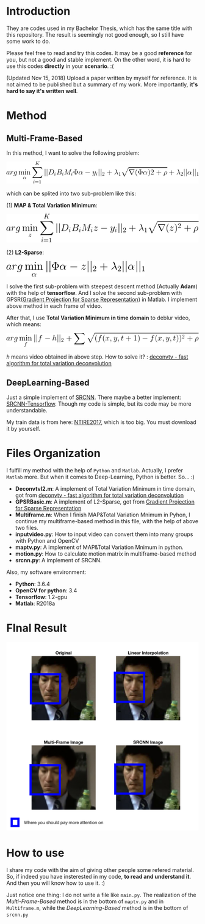 # Introduction

They are codes used in my Bachelor Thesis, which has the same title with this repository. The result is seemingly not good enough, so I still have some work to do.



Please feel free to read and try this codes. It may be a good **reference** for you, but not a good and stable implement. On the other word, it is hard to use this codes **directly** in your **scenario**. :(

(Updated Nov 15, 2018)
Upload a paper written by myself for reference. It is not aimed to be published but a summary of my work. More importantly, **it's hard to say it's written well**.

# Method

## Multi-Frame-Based

In this method, I want to solve the following problem:

![Equ-MultiframeAll](https://raw.githubusercontent.com/WJGan1995/Video-Super-Resolution/master/result/Equ-MultiframeAll.png)

which can be splited into two sub-problem like this:

(1) **MAP & Total Variation Minimum**:  

![Equ-MultiframeAll](https://raw.githubusercontent.com/WJGan1995/Video-Super-Resolution/master/result/Equ-MAPandTV.png)

(2) **L2-Sparse**: 

![Equ-MultiframeAll](https://raw.githubusercontent.com/WJGan1995/Video-Super-Resolution/master/result/Equ-L2Sparse.png)



I solve the first sub-problem with steepest descent method (Actually **Adam**) with the help of **tensorflow**. And I solve the second sub-problem with GPSR([Gradient Projection for Sparse Representation](http://www.lx.it.pt/~mtf/GPSR/)) in Matlab. I implement above method in each frame of video.



After that, I use **Total Variation Minimum in time domain** to deblur video, which means:

![Equ-MultiframeAll](https://raw.githubusercontent.com/WJGan1995/Video-Super-Resolution/master/result/Equ-TVinTime.png)

$h$ means video obtained in above step. How to solve it? : [deconvtv - fast algorithm for total variation deconvolution](https://ww2.mathworks.cn/matlabcentral/fileexchange/43600-deconvtv-fast-algorithm-for-total-variation-deconvolution?s_tid=srchtitle)

## DeepLearning-Based

Just a simple implement of [SRCNN](http://mmlab.ie.cuhk.edu.hk/projects/SRCNN.html). There maybe a better implement: [SRCNN-Tensorflow](https://github.com/tegg89/SRCNN-Tensorflow]). Though my code is simple, but its code may be more understandable.



My train data is from here: [NTIRE2017](http://www.vision.ee.ethz.ch/ntire17/), which is too big. You must download it by yourself.

# Files Organization

I fulfill my method with the help of `Python` and `Matlab`. Actually, I prefer `Matlab` more. But when it comes to Deep-Learning, Python is better. So… :)

- **Deconvtvl2.m**: A implement of Total Variation Minimum in time domain, got from [deconvtv - fast algorithm for total variation deconvolution](https://ww2.mathworks.cn/matlabcentral/fileexchange/43600-deconvtv-fast-algorithm-for-total-variation-deconvolution?s_tid=srchtitle)
- **GPSRBasic.m**: A implement of L2-Sparse, got from [Gradient Projection for Sparse Representation](http://www.lx.it.pt/~mtf/GPSR/)
- **Multiframe.m**: When I finish MAP&Total Variation Mnimum in Pyhon, I continue my multiframe-based method in this file, with the help of above two files.
- **inputvideo.py**: How to input video can convert them into many groups with Python and OpenCV
- **maptv.py**: A implement of MAP&Total Variation Mnimum in python.
- **motion.py**: How to calculate motion matrix in multiframe-based method
- **srcnn.py**: A implement of SRCNN.



Also, my software environment:

- **Python**: 3.6.4
- **OpenCV for python**: 3.4
- **Tensorflow**: 1.2-gpu
- **Matlab**: R2018a 

# FInal Result

![There may be some troubles. :(](https://raw.githubusercontent.com/WJGan1995/Video-Super-Resolution/master/result/Result-showed-in-GitHub.png "Figure: Image of final result")

# How to use

I share my code with the aim of giving other people some refered material. So, if indeed you have insterested in my code, **to read and understand it**. And then you will know how to use it. :) 

Just notice one thing: I do not write a file like `main.py`. The realization of the *Multi-Frame-Based* method is in the bottom of `maptv.py` and in `Multiframe.m`, while the *DeepLearning-Based* method is in the bottom of `srcnn.py`
